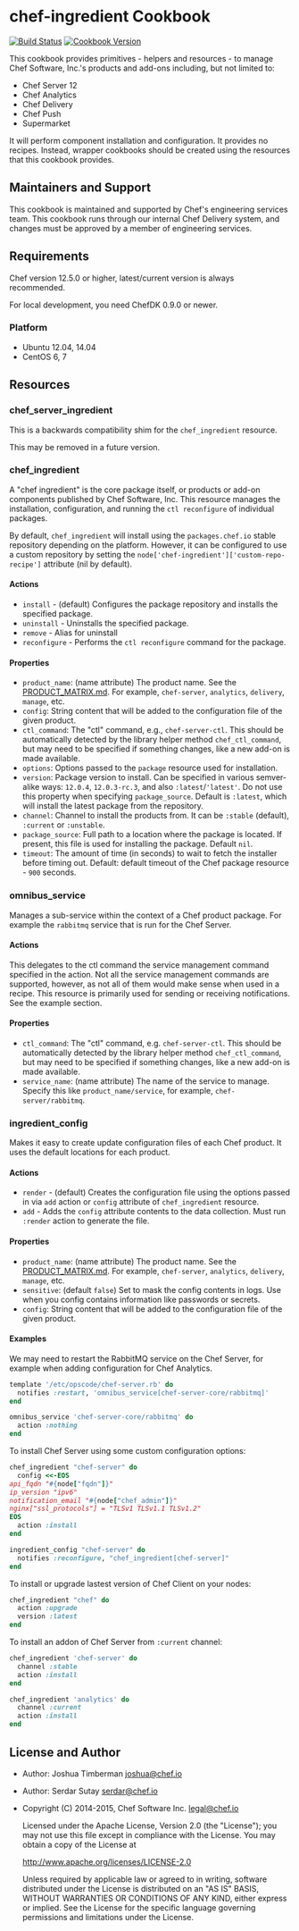 # chef-ingredient Cookbook
[![Build Status](https://travis-ci.org/chef-cookbooks/chef-ingredient.svg?branch=master)](https://travis-ci.org/chef-cookbooks/chef-ingredient) [![Cookbook Version](https://img.shields.io/cookbook/v/chef-ingredient.svg)](https://supermarket.chef.io/cookbooks/chef-ingredient)

This cookbook provides primitives - helpers and resources - to manage Chef Software, Inc.'s products and add-ons including, but not limited to:

- Chef Server 12
- Chef Analytics
- Chef Delivery
- Chef Push
- Supermarket

It will perform component installation and configuration. It provides no recipes. Instead, wrapper cookbooks should be created using the resources that this cookbook provides.

## Maintainers and Support

This cookbook is maintained and supported by Chef's engineering services team. This cookbook runs through our internal Chef Delivery system, and changes must be approved by a member of engineering services.

## Requirements

Chef version 12.5.0 or higher, latest/current version is always recommended.

For local development, you need ChefDK 0.9.0 or newer.

### Platform

- Ubuntu 12.04, 14.04
- CentOS 6, 7

## Resources

### chef_server_ingredient

This is a backwards compatibility shim for the `chef_ingredient` resource.

This may be removed in a future version.

### chef_ingredient

A "chef ingredient" is the core package itself, or products or add-on components published by Chef Software, Inc. This resource manages the installation, configuration, and running the `ctl reconfigure` of individual packages.

By default, `chef_ingredient` will install using the `packages.chef.io` stable repository depending on the platform. However, it can be configured to use a custom repository by setting the `node['chef-ingredient']['custom-repo-recipe']` attribute (nil by default).

#### Actions

- `install` - (default) Configures the package repository and installs the specified package.
- `uninstall` - Uninstalls the specified package.
- `remove` - Alias for uninstall
- `reconfigure` - Performs the `ctl reconfigure` command for the package.

#### Properties

- `product_name`: (name attribute) The product name. See the [PRODUCT_MATRIX.md](https://github.com/chef/mixlib-install/blob/master/PRODUCT_MATRIX.md). For example, `chef-server`, `analytics`, `delivery`, `manage`, etc.
- `config`: String content that will be added to the configuration file of the given product.
- `ctl_command`: The "ctl" command, e.g., `chef-server-ctl`. This should be automatically detected by the library helper method `chef_ctl_command`, but may need to be specified if something changes, like a new add-on is made available.
- `options`: Options passed to the `package` resource used for installation.
- `version`: Package version to install. Can be specified in various semver-alike ways: `12.0.4`, `12.0.3-rc.3`, and also `:latest`/`'latest'`. Do not use this property when specifying `package_source`. Default is `:latest`, which will install the latest package from the repository.
- `channel`: Channel to install the products from. It can be `:stable` (default), `:current` or `:unstable`.
- `package_source`: Full path to a location where the package is located. If present, this file is used for installing the package. Default `nil`.
- `timeout`: The amount of time (in seconds) to wait to fetch the installer before timing out. Default: default timeout of the Chef package resource - `900` seconds.

### omnibus_service

Manages a sub-service within the context of a Chef product package. For example the `rabbitmq` service that is run for the Chef Server.

#### Actions

This delegates to the ctl command the service management command specified in the action. Not all the service management commands are supported, however, as not all of them would make sense when used in a recipe. This resource is primarily used for sending or receiving notifications. See the example section.

#### Properties

- `ctl_command`: The "ctl" command, e.g. `chef-server-ctl`. This should be automatically detected by the library helper method `chef_ctl_command`, but may need to be specified if something changes, like a  new add-on is made available.
- `service_name`: (name attribute) The name of the service to manage. Specify this like `product_name/service`, for example, `chef-server/rabbitmq`.

### ingredient_config

Makes it easy to create update configuration files of each Chef product. It uses the default locations for each product.

#### Actions

- `render` - (default) Creates the configuration file using the options passed in via `add` action or `config` attribute of `chef_ingredient` resource.
- `add` - Adds the `config` attribute contents to the data collection.  Must run `:render` action to generate the file.

#### Properties
- `product_name`: (name attribute) The product name. See the [PRODUCT_MATRIX.md](https://github.com/chef/mixlib-install/blob/master/PRODUCT_MATRIX.md). For example, `chef-server`, `analytics`, `delivery`, `manage`, etc.
- `sensitive`: (default `false`) Set to mask the config contents in logs. Use when you config contains information like passwords or secrets.
- `config`: String content that will be added to the configuration file of the given product.

#### Examples

We may need to restart the RabbitMQ service on the Chef Server, for example when adding configuration for Chef Analytics.

```ruby
template '/etc/opscode/chef-server.rb' do
  notifies :restart, 'omnibus_service[chef-server-core/rabbitmq]'
end

omnibus_service 'chef-server-core/rabbitmq' do
  action :nothing
end
```

To install Chef Server using some custom configuration options:

```ruby
chef_ingredient "chef-server" do
  config <<-EOS
api_fqdn "#{node["fqdn"]}"
ip_version "ipv6"
notification_email "#{node["chef_admin"]}"
nginx["ssl_protocols"] = "TLSv1 TLSv1.1 TLSv1.2"
EOS
  action :install
end

ingredient_config "chef-server" do
  notifies :reconfigure, "chef_ingredient[chef-server]"
end

```

To install or upgrade lastest version of Chef Client on your nodes:

```ruby
chef_ingredient "chef" do
  action :upgrade
  version :latest
end
```

To install an addon of Chef Server from `:current` channel:

```ruby
chef_ingredient 'chef-server' do
  channel :stable
  action :install
end

chef_ingredient 'analytics' do
  channel :current
  action :install
end

```

## License and Author

- Author: Joshua Timberman <joshua@chef.io>
- Author: Serdar Sutay <serdar@chef.io>
- Copyright (C) 2014-2015, Chef Software Inc. <legal@chef.io>

    Licensed under the Apache License, Version 2.0 (the "License");
    you may not use this file except in compliance with the License.
    You may obtain a copy of the License at

    http://www.apache.org/licenses/LICENSE-2.0

    Unless required by applicable law or agreed to in writing, software
    distributed under the License is distributed on an "AS IS" BASIS,
    WITHOUT WARRANTIES OR CONDITIONS OF ANY KIND, either express or implied.
    See the License for the specific language governing permissions and
    limitations under the License.
